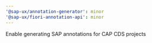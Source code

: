 ```yaml
---
'@sap-ux/annotation-generator': minor
'@sap-ux/fiori-annotation-api': minor
---
```


Enable generating SAP annotations for CAP CDS projects
